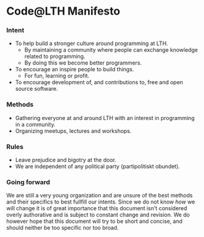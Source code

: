 Code@LTH Manifesto
==================

### Intent

 - To help build a stronger culture around programming at LTH.
   - By maintaining a community where people can exchange knowledge related to programming.
   - By doing this we become better programmers.
 - To encourage an inspire people to build things.
   - For fun, learning or profit.
 - To encourage development of, and contributions to, free and open source software.
 

### Methods

 - Gathering everyone at and around LTH with an interest in programming in a community.
 - Organizing meetups, lectures and workshops.


### Rules

 - Leave prejudice and bigotry at the door.
 - We are independent of any political party (partipolitiskt obundet).


### Going forward

We are still a very young organization and are unsure of the best methods and their specifics to best fullfill our intents. Since we do not know *how* we will change it is of great importance that this document isn't considered overly authorative and is subject to constant change and revision. We do however hope that this document will try to be short and concise, and should neither be too specific nor too broad.



<!--
The first written manifesto discussion happened here: https://trello.com/c/ZpcpkXgL/36-skriva-manifesto
-->
